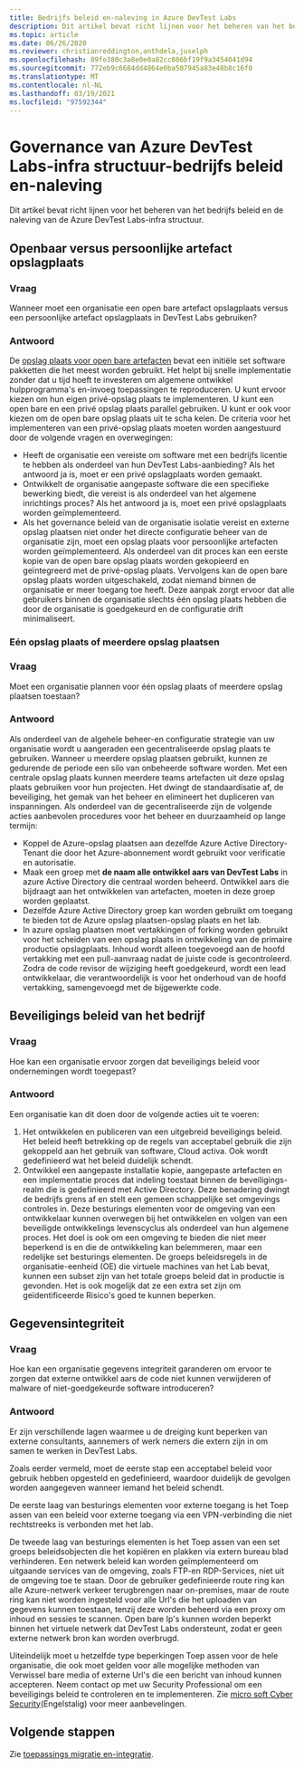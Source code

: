 ```yaml
---
title: Bedrijfs beleid en-naleving in Azure DevTest Labs
description: Dit artikel bevat richt lijnen voor het beheren van het bedrijfs beleid en de naleving van de Azure DevTest Labs-infra structuur.
ms.topic: article
ms.date: 06/26/2020
ms.reviewer: christianreddington,anthdela,juselph
ms.openlocfilehash: 89fe380c3a8e0e0a82cc806bf19f9a3454041d94
ms.sourcegitcommit: 772eb9c6684dd4864e0ba507945a83e48b8c16f0
ms.translationtype: MT
ms.contentlocale: nl-NL
ms.lasthandoff: 03/19/2021
ms.locfileid: "97592344"
---
```

# <a name="governance-of-azure-devtest-labs-infrastructure---company-policy-and-compliance"></a>Governance van Azure DevTest Labs-infra structuur-bedrijfs beleid en-naleving
Dit artikel bevat richt lijnen voor het beheren van het bedrijfs beleid en de naleving van de Azure DevTest Labs-infra structuur. 

## <a name="public-vs-private-artifact-repository"></a>Openbaar versus persoonlijke artefact opslagplaats

### <a name="question"></a>Vraag
Wanneer moet een organisatie een open bare artefact opslagplaats versus een persoonlijke artefact opslagplaats in DevTest Labs gebruiken?

### <a name="answer"></a>Antwoord
De [opslag plaats voor open bare artefacten](https://github.com/Azure/azure-devtestlab/tree/master/Artifacts) bevat een initiële set software pakketten die het meest worden gebruikt. Het helpt bij snelle implementatie zonder dat u tijd hoeft te investeren om algemene ontwikkel hulpprogramma's en-invoeg toepassingen te reproduceren. U kunt ervoor kiezen om hun eigen privé-opslag plaats te implementeren. U kunt een open bare en een privé opslag plaats parallel gebruiken. U kunt er ook voor kiezen om de open bare opslag plaats uit te scha kelen. De criteria voor het implementeren van een privé-opslag plaats moeten worden aangestuurd door de volgende vragen en overwegingen:

- Heeft de organisatie een vereiste om software met een bedrijfs licentie te hebben als onderdeel van hun DevTest Labs-aanbieding? Als het antwoord ja is, moet er een privé opslagplaats worden gemaakt.
- Ontwikkelt de organisatie aangepaste software die een specifieke bewerking biedt, die vereist is als onderdeel van het algemene inrichtings proces? Als het antwoord ja is, moet een privé opslagplaats worden geïmplementeerd.
- Als het governance beleid van de organisatie isolatie vereist en externe opslag plaatsen niet onder het directe configuratie beheer van de organisatie zijn, moet een opslag plaats voor persoonlijke artefacten worden geïmplementeerd. Als onderdeel van dit proces kan een eerste kopie van de open bare opslag plaats worden gekopieerd en geïntegreerd met de privé-opslag plaats. Vervolgens kan de open bare opslag plaats worden uitgeschakeld, zodat niemand binnen de organisatie er meer toegang toe heeft. Deze aanpak zorgt ervoor dat alle gebruikers binnen de organisatie slechts één opslag plaats hebben die door de organisatie is goedgekeurd en de configuratie drift minimaliseert.

### <a name="single-repository-or-multiple-repositories"></a>Eén opslag plaats of meerdere opslag plaatsen 

### <a name="question"></a>Vraag
Moet een organisatie plannen voor één opslag plaats of meerdere opslag plaatsen toestaan?

### <a name="answer"></a>Antwoord
Als onderdeel van de algehele beheer-en configuratie strategie van uw organisatie wordt u aangeraden een gecentraliseerde opslag plaats te gebruiken. Wanneer u meerdere opslag plaatsen gebruikt, kunnen ze gedurende de periode een silo van onbeheerde software worden. Met een centrale opslag plaats kunnen meerdere teams artefacten uit deze opslag plaats gebruiken voor hun projecten. Het dwingt de standaardisatie af, de beveiliging, het gemak van het beheer en elimineert het dupliceren van inspanningen. Als onderdeel van de gecentraliseerde zijn de volgende acties aanbevolen procedures voor het beheer en duurzaamheid op lange termijn:

- Koppel de Azure-opslag plaatsen aan dezelfde Azure Active Directory-Tenant die door het Azure-abonnement wordt gebruikt voor verificatie en autorisatie.
- Maak een groep met **de naam alle ontwikkel aars van DevTest Labs** in azure Active Directory die centraal worden beheerd. Ontwikkel aars die bijdraagt aan het ontwikkelen van artefacten, moeten in deze groep worden geplaatst.
- Dezelfde Azure Active Directory groep kan worden gebruikt om toegang te bieden tot de Azure opslag plaatsen-opslag plaats en het lab.
- In azure opslag plaatsen moet vertakkingen of forking worden gebruikt voor het scheiden van een opslag plaats in ontwikkeling van de primaire productie opslagplaats. Inhoud wordt alleen toegevoegd aan de hoofd vertakking met een pull-aanvraag nadat de juiste code is gecontroleerd. Zodra de code revisor de wijziging heeft goedgekeurd, wordt een lead ontwikkelaar, die verantwoordelijk is voor het onderhoud van de hoofd vertakking, samengevoegd met de bijgewerkte code. 

## <a name="corporate-security-policies"></a>Beveiligings beleid van het bedrijf

### <a name="question"></a>Vraag
Hoe kan een organisatie ervoor zorgen dat beveiligings beleid voor ondernemingen wordt toegepast?

### <a name="answer"></a>Antwoord
Een organisatie kan dit doen door de volgende acties uit te voeren:

1. Het ontwikkelen en publiceren van een uitgebreid beveiligings beleid. Het beleid heeft betrekking op de regels van acceptabel gebruik die zijn gekoppeld aan het gebruik van software, Cloud activa. Ook wordt gedefinieerd wat het beleid duidelijk schendt. 
2. Ontwikkel een aangepaste installatie kopie, aangepaste artefacten en een implementatie proces dat indeling toestaat binnen de beveiligings-realm die is gedefinieerd met Active Directory. Deze benadering dwingt de bedrijfs grens af en stelt een gemeen schappelijke set omgevings controles in. Deze besturings elementen voor de omgeving van een ontwikkelaar kunnen overwegen bij het ontwikkelen en volgen van een beveiligde ontwikkelings levenscyclus als onderdeel van hun algemene proces. Het doel is ook om een omgeving te bieden die niet meer beperkend is en die de ontwikkeling kan belemmeren, maar een redelijke set besturings elementen. De groeps beleidsregels in de organisatie-eenheid (OE) die virtuele machines van het Lab bevat, kunnen een subset zijn van het totale groeps beleid dat in productie is gevonden. Het is ook mogelijk dat ze een extra set zijn om geïdentificeerde Risico's goed te kunnen beperken.

## <a name="data-integrity"></a>Gegevensintegriteit

### <a name="question"></a>Vraag
Hoe kan een organisatie gegevens integriteit garanderen om ervoor te zorgen dat externe ontwikkel aars de code niet kunnen verwijderen of malware of niet-goedgekeurde software introduceren?

### <a name="answer"></a>Antwoord
Er zijn verschillende lagen waarmee u de dreiging kunt beperken van externe consultants, aannemers of werk nemers die extern zijn in om samen te werken in DevTest Labs. 

Zoals eerder vermeld, moet de eerste stap een acceptabel beleid voor gebruik hebben opgesteld en gedefinieerd, waardoor duidelijk de gevolgen worden aangegeven wanneer iemand het beleid schendt. 

De eerste laag van besturings elementen voor externe toegang is het Toep assen van een beleid voor externe toegang via een VPN-verbinding die niet rechtstreeks is verbonden met het lab. 

De tweede laag van besturings elementen is het Toep assen van een set groeps beleidsobjecten die het kopiëren en plakken via extern bureau blad verhinderen. Een netwerk beleid kan worden geïmplementeerd om uitgaande services van de omgeving, zoals FTP-en RDP-Services, niet uit de omgeving toe te staan. Door de gebruiker gedefinieerde route ring kan alle Azure-netwerk verkeer terugbrengen naar on-premises, maar de route ring kan niet worden ingesteld voor alle Url's die het uploaden van gegevens kunnen toestaan, tenzij deze worden beheerd via een proxy om inhoud en sessies te scannen. Open bare Ip's kunnen worden beperkt binnen het virtuele netwerk dat DevTest Labs ondersteunt, zodat er geen externe netwerk bron kan worden overbrugd.

Uiteindelijk moet u hetzelfde type beperkingen Toep assen voor de hele organisatie, die ook moet gelden voor alle mogelijke methoden van Verwissel bare media of externe Url's die een bericht van inhoud kunnen accepteren. Neem contact op met uw Security Professional om een beveiligings beleid te controleren en te implementeren. Zie [micro soft Cyber Security](https://www.microsoft.com/security/default.aspx?&WT.srch=1&wt.mc_id=AID623240_SEM_sNYnsZDs)(Engelstalig) voor meer aanbevelingen.


## <a name="next-steps"></a>Volgende stappen
Zie [toepassings migratie en-integratie](devtest-lab-guidance-governance-application-migration-integration.md).
